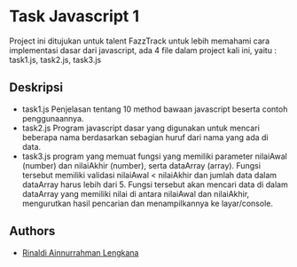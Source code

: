 
# Task Javascript 1

Project ini ditujukan untuk talent FazzTrack untuk lebih memahami cara implementasi dasar dari javascript, ada 4 file dalam project kali ini, yaitu : task1.js, task2.js, task3.js


## Deskripsi
 - task1.js
Penjelasan tentang 10 method bawaan javascript beserta contoh penggunaannya.
 - task2.js
Program javascript dasar yang digunakan untuk mencari beberapa nama berdasarkan sebagian huruf dari nama yang ada di data.
 - task3.js
program yang memuat fungsi yang memiliki parameter nilaiAwal (number) dan nilaiAkhir (number), serta dataArray (array). Fungsi tersebut memiliki validasi nilaiAwal < nilaiAkhir dan jumlah data dalam dataArray harus lebih dari 5. Fungsi tersebut akan mencari data di dalam dataArray yang memiliki nilai di antara nilaiAwal dan nilaiAkhir, mengurutkan hasil pencarian dan menampilkannya ke layar/console.



## Authors

- [Rinaldi Ainnurrahman Lengkana](https://github.com/rinaldial11)


